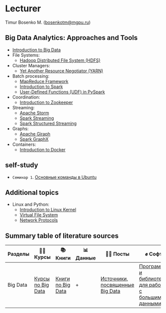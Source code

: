 # Lecturer
Timur Bosenko M. (bosenkotm@mgpu.ru)

## Big Data Analytics: Approaches and Tools

- [Introduction to Big Data](lectures/1-BigData_Intro.pdf)
- File Systems:
    - [Hadoop Distributed File System (HDFS)](lectures/2-BigData_HDFS.pdf)
- Cluster Managers:
    - [Yet Another Resource Negotiator (YARN)](lectures/3-BigData_YARN.pdf)
- Batch processing:
    - [MapReduce Framework](BigData_MapReduce.pdf)
    - [Introduction to Spark](BigData_Spark.pdf)
    - [User-Defined Functions (UDF) in PySpark](BigData_PySpark_UDF.pdf)
- Coordination:
    - [Introduction to Zookeeper](BigData_Zookeeper.pdf)
- Streaming:
    - [Apache Storm](BigData_Storm.pdf)
    - [Spark Streaming](BigData_Spark_Streaming.pdf)
    - [Spark Structured Streaming](BigData_Spark_Streaming_Structured.pdf)
- Graphs:
    - [Apache Giraph](BigData_Giraph.pdf)
    - [Spark GraphX](BigData_GraphX.pdf)
- Containers:
    - [Introduction to Docker](BigData_Docker.pdf)

## self-study

- `Семинар 1`. [Основные команды в Ubuntu](https://github.com/BosenkoTM/BigDataAnalitic_Practice/blob/main/common/docs/basic_shell_commands.md)

## Additional topics

- Linux and Python:
    - [Introduction to Linux Kernel](common/SysProg_Intro.pdf)
    - [Virtual File System](common/SysProg_VFS.pdf)
    - [Network Protocols](common/SysProg_NetworkProtocols.pdf)

## Summary table of literature sources
Разделы | 👨‍🏫 Курсы | 📚 Книги | 📊 Данные | 🙋‍♂️ Посты | ✊ Софт
--- | --- | --- | --- | --- | ---
Big Data | [Курсы по Big Data](books/courses_big_data.md) | [Книги по Big Data](books/software_big_data.md) | + | [Источники, посвященные Big Data](social/social_data_science.md) | [Программы и библиотеки для работы с большими данными](software/software_big_data.md)

